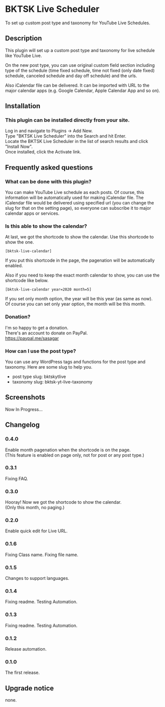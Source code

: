 # BKTSK Live Scheduler

To set up custom post type and taxonomy for YouTube Live Schedules.

## Description

This plugin will set up a custom post type and taxonomy for live schedule like YouTube Live.

On the new post type, you can use original custom field section including type of the schedule (time fixed schedule, time not fixed (only date fixed) schedule, canceled schedule and day off schedule) and the urls.

Also iCalendar file can be delivered. It can be imported with URL to the major calendar apps (e.g. Google Calendar, Apple Calendar App and so on).

## Installation

### This plugin can be installed directly from your site.

Log in and navigate to Plugins -> Add New.  
Type "BKTSK Live Scheduler" into the Search and hit Enter.  
Locate the BKTSK Live Scheduler in the list of search results and click "Install Now".  
Once installed, click the Activate link.

## Frequently asked questions

### What can be done with this plugin?

You can make YouTube Live schedule as each posts. Of course, this information will be automatically used for making iCalendar file.
The iCalendar file would be delivered using specified url (you can change the slug for that on the setting page), so everyone can subscribe it to major calendar apps or services.

### Is this able to show the calendar?

At last, we got the shortcode to show the calendar.
Use this shortcode to show the one.

```
[bktsk-live-calendar]
```

If you put this shortcode in the page, the pagenation will be automatically enabled.

Also if you need to keep the exact month calendar to show, you can use the shortcode like below.

```
[bktsk-live-calendar year=2020 month=5]
```

If you set only month option, the year will be this year (as same as now).  
Of course you can set only year option, the month will be this month.

### Donation?

I'm so happy to get a donation.  
There's an account to donate on PayPal.  
<https://paypal.me/sasagar>

### How can I use the post type?

You can use any WordPress tags and functions for the post type and taxonomy. Here are some slug to help you.

- post type slug: bktskytlive
- taxonomy slug: bktsk-yt-live-taxonomy

## Screenshots

Now In Progress...

## Changelog

### 0.4.0

Enable month pagenation when the shortcode is on the page.  
(This feature is enabled on page only, not for post or any post type.)

### 0.3.1

Fixing FAQ.

### 0.3.0

Hooray! Now we got the shortcode to show the calendar.  
(Only this month, no paging.)

### 0.2.0

Enable quick edit for Live URL.

### 0.1.6

Fixing Class name.
Fixing file name.

### 0.1.5

Changes to support languages.

### 0.1.4

Fixing readme.
Testing Automation.

### 0.1.3

Fixing readme.
Testing Automation.

### 0.1.2

Release automation.

### 0.1.0

The first release.

## Upgrade notice

none.
